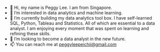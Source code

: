 - 👋 Hi, my name is Peggy Lee. I am from Singapore. 
- 👀 I’m interested in data analytics and machine learning. 
- 🌱 I’m currently building my data analytics tool box. I have self-learned SQL, Python, Tableau and Statistics. All of which are essential to a data analyst. I am enjoying every moment that was spent on learning and refining these skills. 
- 💞️ I’m looking to become a data analyst in the new future.
- 📫 You can reach me at peggyleepeichii@gmail.com

<!---
peggylearnstocode/peggylearnstocode is a ✨ special ✨ repository because its `README.md` (this file) appears on your GitHub profile.
You can click the Preview link to take a look at your changes.
--->
